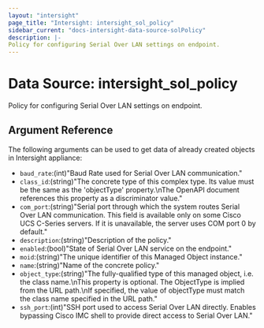 ```yaml
---
layout: "intersight"
page_title: "Intersight: intersight_sol_policy"
sidebar_current: "docs-intersight-data-source-solPolicy"
description: |-
Policy for configuring Serial Over LAN settings on endpoint.
---
```


# Data Source: intersight_sol_policy
Policy for configuring Serial Over LAN settings on endpoint.
## Argument Reference
The following arguments can be used to get data of already created objects in Intersight appliance:
* `baud_rate`:(int)"Baud Rate used for Serial Over LAN communication."
* `class_id`:(string)"The concrete type of this complex type. Its value must be the same as the 'objectType' property.\nThe OpenAPI document references this property as a discriminator value."
* `com_port`:(string)"Serial port through which the system routes Serial Over LAN communication. This field is available only on some Cisco UCS C-Series servers. If it is unavailable, the server uses COM port 0 by default."
* `description`:(string)"Description of the policy."
* `enabled`:(bool)"State of Serial Over LAN service on the endpoint."
* `moid`:(string)"The unique identifier of this Managed Object instance."
* `name`:(string)"Name of the concrete policy."
* `object_type`:(string)"The fully-qualified type of this managed object, i.e. the class name.\nThis property is optional. The ObjectType is implied from the URL path.\nIf specified, the value of objectType must match the class name specified in the URL path."
* `ssh_port`:(int)"SSH port used to access Serial Over LAN directly. Enables bypassing Cisco IMC shell to provide direct access to Serial Over LAN."
